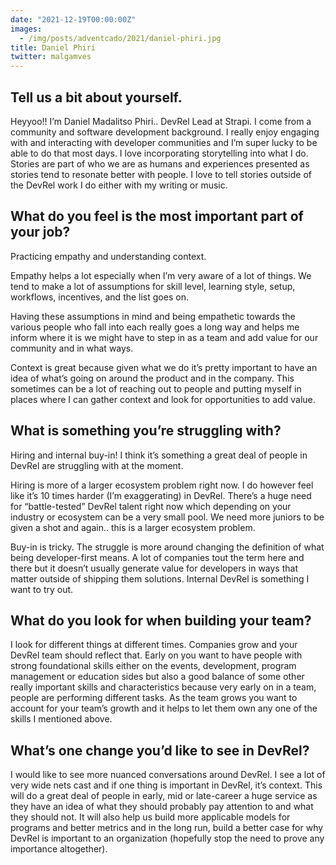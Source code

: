 ```yaml
---
date: "2021-12-19T00:00:00Z"
images:
  - /img/posts/adventcado/2021/daniel-phiri.jpg
title: Daniel Phiri
twitter: malgamves
---
```


## Tell us a bit about yourself.

Heyyoo!! I’m Daniel Madalitso Phiri.. DevRel Lead at Strapi. I come from a community and software development background. I really enjoy engaging with and interacting with developer communities and I’m super lucky to be able to do that most days. I love incorporating storytelling into what I do. Stories are part of who we are as humans and experiences presented as stories tend to resonate better with people. I love to tell stories outside of the DevRel work I do either with my writing or music.


## What do you feel is the most important part of your job?

Practicing empathy and understanding context. 

Empathy helps a lot especially when I’m very aware of a lot of things. We tend to make a lot of assumptions for skill level, learning style, setup, workflows, incentives, and the list goes on. 

Having these assumptions in mind and being empathetic towards the various people who fall into each really goes a long way and helps me inform where it is we might have to step in as a team and add value for our community and in what ways. 

Context is great because given what we do it’s pretty important to have an idea of what’s going on around the product and in the company. This sometimes can be a lot of reaching out to people and putting myself in places where I can gather context and look for opportunities to add value.


## What is something you’re struggling with?

Hiring and internal buy-in! I think it’s something a great deal of people in DevRel are struggling with at the moment. 

Hiring is more of a larger ecosystem problem right now. I do however feel like it’s 10 times harder (I’m exaggerating) in DevRel. There’s a huge need for “battle-tested” DevRel talent right now which depending on your industry or ecosystem can be a very small pool. We need more juniors to be given a shot and again.. this is a larger ecosystem problem.

Buy-in is tricky. The struggle is more around changing the definition of what being developer-first means. A lot of companies tout the term here and there but it doesn’t usually generate value for developers in ways that matter outside of shipping them solutions. Internal DevRel is something I want to try out.


## What do you look for when building your team?

I look for different things at different times. Companies grow and your DevRel team should reflect that. Early on you want to have people with strong foundational skills either on the events, development, program management or education sides but also a good balance of some other really important skills and characteristics because very early on in a team, people are performing different tasks. As the team grows you want to account for your team’s growth and it helps to let them own any one of the skills I mentioned above. 


## What’s one change you’d like to see in DevRel?

I would like to see more nuanced conversations around DevRel. I see a lot of very wide nets cast and if one thing is important in DevRel, it’s context. This will do a great deal of people in early, mid or late-career a huge service as they have an idea of what they should probably pay attention to and what they should not. It will also help us build more applicable models for programs and better metrics and in the long run, build a better case for why DevRel is important to an organization (hopefully stop the need to prove any importance altogether).